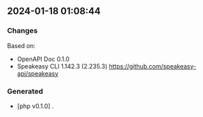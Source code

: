 

## 2024-01-18 01:08:44
### Changes
Based on:
- OpenAPI Doc 0.1.0 
- Speakeasy CLI 1.142.3 (2.235.3) https://github.com/speakeasy-api/speakeasy
### Generated
- [php v0.1.0] .